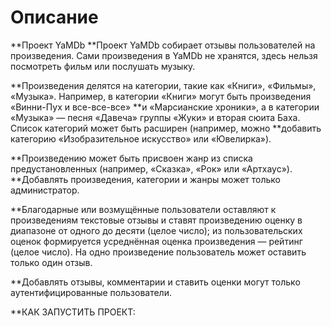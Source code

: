 #  Описание
**Проект YaMDb
**Проект YaMDb собирает отзывы пользователей на произведения. Сами произведения в YaMDb не хранятся, здесь нельзя посмотреть фильм или послушать музыку.

**Произведения делятся на категории, такие как «Книги», «Фильмы», «Музыка». Например, в категории «Книги» могут быть произведения «Винни-Пух и все-все-все» **и «Марсианские хроники», а в категории «Музыка» — песня «Давеча» группы «Жуки» и вторая сюита Баха. Список категорий может быть расширен (например, можно **добавить категорию «Изобразительное искусство» или «Ювелирка»).

**Произведению может быть присвоен жанр из списка предустановленных (например, «Сказка», «Рок» или «Артхаус»).
**Добавлять произведения, категории и жанры может только администратор.

**Благодарные или возмущённые пользователи оставляют к произведениям текстовые отзывы и ставят произведению оценку в диапазоне от одного до десяти (целое число); из пользовательских оценок формируется усреднённая оценка произведения — рейтинг (целое число). На одно произведение пользователь может оставить только один отзыв.

**Добавлять отзывы, комментарии и ставить оценки могут только аутентифицированные пользователи.

**КАК ЗАПУСТИТЬ ПРОЕКТ:
